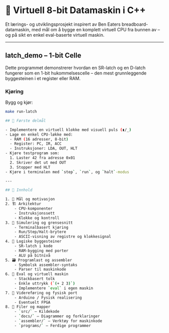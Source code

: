# 🧠 Virtuell 8-bit Datamaskin i C++

Et lærings- og utviklingsprosjekt inspirert av Ben Eaters breadboard-datamaskin, med mål om å bygge en komplett virtuell CPU fra bunnen av – og på sikt en enkel eval-baserte virtuell maskin.

---

## latch_demo – 1-bit Celle

Dette programmet demonstrerer hvordan en SR-latch og en D-latch fungerer som en 1-bit hukommelsescelle – den mest grunnleggende byggesteinen i et register eller RAM.

### Kjøring

Bygg og kjør:

```bash
make run-latch

## 🥅 Første delmål

- Implementere en virtuell klokke med visuell puls (▮/_)
- Lage en enkel CPU-løkke med:
  - RAM (16 adresser, 8-bit)
  - Register: PC, IR, ACC
  - Instruksjoner: LDA, OUT, HLT
- Kjøre testprogram som:
  1. Laster 42 fra adresse 0x01
  2. Skriver det ut med OUT
  3. Stopper med HLT
- Kjøre i terminalen med `step`, `run`, og `halt`-modus

---

## 🔷 Innhold

1. 🎯 Mål og motivasjon
2. 🏗️ Arkitektur
    - CPU-komponenter
    - Instruksjonssett
    - Klokke og kontroll
3. 🧪 Simulering og grensesnitt
    - Terminalbasert kjøring
    - Run/Step/Halt-brytere
    - ASCII-visning av registre og klokkesignal
4. 🧱 Logiske byggesteiner
    - SR-latch i kode
    - RAM-bygging med porter
    - ALU på bitnivå
5. 🗃️ Programlast og assembler
    - Symbolsk assembler-syntaks
    - Parser til maskinkode
6. 🔄 Eval og virtuell maskin
    - Stackbasert tolk
    - Enkle uttrykk (`(+ 2 3)`)
    - Implementere `eval` i egen maskin
7. 🧰 Videreføring og fysisk port
    - Arduino / Fysisk realisering
    - Eventuelt FPGA
8. 📎 Filer og mapper
    - `src/` – Kildekode
    - `docs/` – Diagrammer og forklaringer
    - `assembler/` – Verktøy for maskinkode
    - `programs/` – Ferdige programmer
